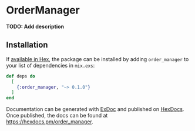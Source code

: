 # OrderManager

**TODO: Add description**

## Installation

If [available in Hex](https://hex.pm/docs/publish), the package can be installed
by adding `order_manager` to your list of dependencies in `mix.exs`:

```elixir
def deps do
  [
    {:order_manager, "~> 0.1.0"}
  ]
end
```

Documentation can be generated with [ExDoc](https://github.com/elixir-lang/ex_doc)
and published on [HexDocs](https://hexdocs.pm). Once published, the docs can
be found at <https://hexdocs.pm/order_manager>.

